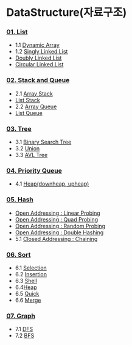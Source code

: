 # DataStructure(자료구조)

### <a href="https://github.com/1Dohyeon/Study-DataStructure/tree/master/01_Lists_with_py">01. List</a>
- 1.1 <a href="https://github.com/1Dohyeon/Study-DataStructure/blob/master/01_Lists_with_py/01_DynamicArray.py">Dynamic Array</a>
- 1.2 <a href="https://github.com/1Dohyeon/Study-DataStructure/blob/master/01_Lists_with_py/02_SinglyLinkedList.py">Singly Linked List</a>
- <a href="https://github.com/1Dohyeon/Study-DataStructure/blob/master/01_Lists_with_py/03_DoublyLinkedList.py">Doubly Linked List</a>
- <a href="https://github.com/1Dohyeon/Study-DataStructure/blob/master/01_Lists_with_py/04_CircularLinkedList.py">Circular Linked List</a>

### <a href="https://github.com/1Dohyeon/Study-DataStructure/tree/master/02_stack_and_queue_with_java">02. Stack and Queue</a>
- 2.1 <a href="https://github.com/1Dohyeon/Study-DataStructure/blob/master/02_stack_and_queue_with_java/D1_ArrayStack/ArrayStack.java">Array Stack</a>
- <a href="https://github.com/1Dohyeon/Study-DataStructure/tree/master/02_stack_and_queue_with_java/D2_ListStack">List Stack</a>
- 2.2 <a href="https://github.com/1Dohyeon/Study-DataStructure/blob/master/02_stack_and_queue_with_java/D3_ArrayQueue/ArrayQueue.java">Array Queue</a>
- <a href="https://github.com/1Dohyeon/Study-DataStructure/tree/master/02_stack_and_queue_with_java/D4_ListQueue">List Queue</a>

### <a href="https://github.com/1Dohyeon/Study-DataStructure/tree/master/03_Tree_with_java">03. Tree</a>
- 3.1 <a href="https://github.com/1Dohyeon/Study-DataStructure/tree/master/04_BinarySearchTree_with_java/D2_BS_Tree">Binary Search Tree</a>
- 3.2 <a href="https://github.com/1Dohyeon/Study-DataStructure/tree/master/03_Tree_with_java/D2_Union">Union</a>
- 3.3 <a href="https://github.com/1Dohyeon/Study-DataStructure/tree/master/04_BinarySearchTree_with_java/D3_AVL">AVL Tree</a>

### <a href="https://github.com/1Dohyeon/Study-DataStructure/tree/master/05_PriorityQ_with_java">04. Priority Queue</a>
- 4.1 <a href="https://github.com/1Dohyeon/Study-DataStructure/tree/master/05_PriorityQ_with_java/D1_PriorityQ">Heap(downheap, upheap)</a>

### <a href="https://github.com/1Dohyeon/Study-DataStructure/tree/master/06_Hash_with_java">05. Hash</a>
- <a href="https://github.com/1Dohyeon/Study-DataStructure/blob/master/06_Hash_with_java/D1_OpenAddressing/LinearProbing.java">Open Addressing : Linear Probing</a>
- <a href="https://github.com/1Dohyeon/Study-DataStructure/blob/master/06_Hash_with_java/D1_OpenAddressing/QuadProbing.java">Open Addressing : Quad Probing</a>
- <a href="https://github.com/1Dohyeon/Study-DataStructure/blob/master/06_Hash_with_java/D1_OpenAddressing/RandomProbing.java">Open Addressing : Random Probing</a>
- <a href="https://github.com/1Dohyeon/Study-DataStructure/blob/master/06_Hash_with_java/D1_OpenAddressing/DoubleHashing.java">Open Addressing : Double Hashing</a>
- 5.1 <a href="https://github.com/1Dohyeon/Study-DataStructure/blob/master/06_Hash_with_java/D2_ClosedAddressing/Chaining.java">Closed Addressing : Chaining</a>

### <a href="https://github.com/1Dohyeon/Study-DataStructure/tree/master/07_sort_with_java">06. Sort</a>
- 6.1 <a href="https://github.com/1Dohyeon/Study-DataStructure/blob/master/07_sort_with_java/D1_Sort/Selection.java">Selection</a>
- 6.2 <a href="https://github.com/1Dohyeon/Study-DataStructure/blob/master/07_sort_with_java/D1_Sort/Insertion.java">Insertion</a>
- 6.3 <a href="https://github.com/1Dohyeon/Study-DataStructure/blob/master/07_sort_with_java/D1_Sort/Shell.java">Shell</a>
- 6.4<a href="https://github.com/1Dohyeon/Study-DataStructure/blob/master/07_sort_with_java/D1_Sort/Heap.java">Heap</a>
- 6.5 <a href="https://github.com/1Dohyeon/Study-DataStructure/blob/master/07_sort_with_java/D1_Sort/Quick.java">Quick</a>
- 6.6 <a href="https://github.com/1Dohyeon/Study-DataStructure/blob/master/07_sort_with_java/D1_Sort/Merge.java">Merge</a>

### <a href="https://github.com/1Dohyeon/Study-DataStructure/tree/master/08_graph_with_java">07. Graph</a>
- 7.1 <a href="https://github.com/1Dohyeon/Study-DataStructure/tree/master/08_graph_with_java/D1_DFS">DFS</a>
- 7.2 <a href="https://github.com/1Dohyeon/Study-DataStructure/tree/master/08_graph_with_java/D2_BFS">BFS</a>
